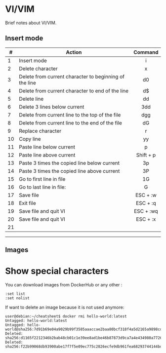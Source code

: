 # VI/VIM

Brief notes about VI/VIM.

## Insert mode

|#  | Action        | Command       |
|---| ------------- |:-------------:|
|1| Insert mode | i |
|2| Delete character | x |
|3| Delete from current character to beginning of the line | d0 |
|4| Delete from current character to end of the line | d$ |
|5| Delete line | dd |
|6| Delete 3 lines below current| 3dd |
|7| Delete from current line to the top of the file | dgg |
|8| Delete from current line to the end of the file | dG |
|9| Replace character | r |
|10| Copy line| yy |
|11| Paste line below current | p |
|12| Paste line above current | Shift + p |
|13| Paste 3 times the copied line below current | 3p |
|14| Paste 3 times the copied line above current | 3P |
|15| Go to first line in file | 1G |
|16| Go to last line in file:  | G |
|17| Save file | ESC + :w |
|18| Exit file | ESC + :q |
|19| Save file and quit VI | ESC + :wq |
|20| Save file and quit VI | ESC + :x |
|21|  |  |

----

## Images
# Show special characters
You can download images from DockerHub or any other <reponame>:

```shell
:set list
:set nolist
```

If want to delete an image because it is not used anymore:
```shell
user@debian:~/cheatsheet$ docker rmi hello-world:latest 
Untagged: hello-world:latest
Untagged: hello-world@sha256:7d91b69e04a9029b99f3585aaaccae2baa80bcf318f4a5d2165a9898cd2dc0a1
Deleted: sha256:d1165f2212346b2bab48cb01c1e39ee8ad1be46b87873d9ca7a4e434980a7726
Deleted: sha256:f22b99068db93900abe17f7f5e09ec775c2826ecfe9db961fea68293744144bd
```
